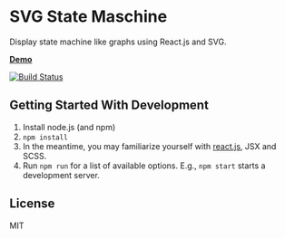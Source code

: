 # SVG State Maschine

Display state machine like graphs using React.js and SVG.

[**Demo**](http://killercup.github.io/svg-statemachines/)

[![Build Status](https://travis-ci.org/killercup/svg-statemaschines.svg)](https://travis-ci.org/killercup/svg-statemaschines)

## Getting Started With Development

1. Install node.js (and npm)
2. `npm install`
3. In the meantime, you may familiarize yourself with [react.js](http://facebook.github.io/react/), JSX and SCSS.
4. Run `npm run` for a list of available options. E.g., `npm start` starts a development server.

## License

MIT
